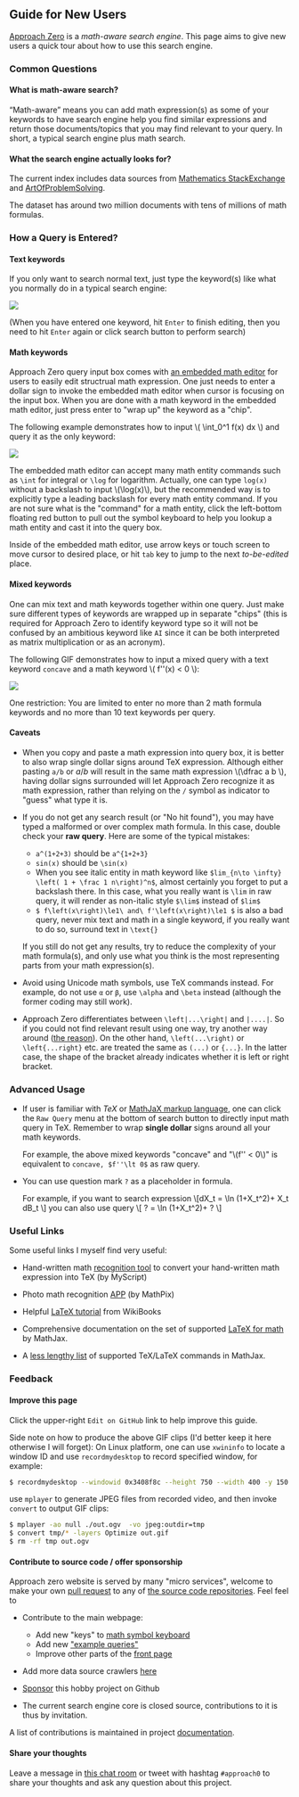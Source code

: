 ## Guide for New Users

[Approach Zero](https://approach0.xyz) is a *math-aware search engine*.
This page aims to give new users a quick tour about how to use this search engine.

### Common Questions

#### What is math-aware search?
“Math-aware” means you can add math expression(s) as some of your keywords to have search engine help you find similar expressions and return those documents/topics that you may find relevant to your query. In short, a typical search engine plus math search.

#### What the search engine actually looks for?
The current index includes data sources from [Mathematics StackExchange](http://math.stackexchange.com) and [ArtOfProblemSolving](https://artofproblemsolving.com/community).

The dataset has around two million documents with tens of millions of math formulas.

### How a Query is Entered?

#### Text keywords
If you only want to search normal text, just type the keyword(s) like what you normally do in a typical search engine:

![](https://cdn.jsdelivr.net/gh/approach0/guide@master/content/static/term-query.gif)

(When you have entered one keyword, hit `Enter` to finish editing, then you need to hit `Enter` again or click search button to perform search)

#### Math keywords
Approach Zero query input box comes with [an embedded math editor](https://github.com/approach0/fork-mathquill) for users to easily edit structrual math expression.
One just needs to enter a dollar sign to invoke the embedded math editor when cursor is focusing on the input box.
When you are done with a math keyword in the embedded math editor, just press enter to "wrap up" the keyword as a "chip".

The following example demonstrates how to input \\( \int_0^1 f(x) dx \\) and query it as the only keyword:

![](https://cdn.jsdelivr.net/gh/approach0/guide@master/content/static/math-query.gif)

The embedded math editor can accept many math entity commands such as `\int` for integral or `\log` for logarithm. Actually, one can type `log(x)` without a backslash to input \\(\log(x)\\), but the recommended way is to explicitly type a leading backslash for every math entity command.
If you are not sure what is the "command" for a math entity, click the left-bottom floating red button to pull out the symbol keyboard to help you lookup a math entity and cast it into the query box.

Inside of the embedded math editor, use arrow keys or touch screen to move cursor to desired place, or hit `tab` key to jump to the next *to-be-edited* place.

#### Mixed keywords
One can mix text and math keywords together within one query.
Just make sure different types of keywords are wrapped up in separate "chips"
(this is required for Approach Zero to identify keyword type so it will not be confused by an ambitious keyword like `AI` since it can be both interpreted as matrix multiplication or as an acronym).

The following GIF demonstrates how to input a mixed query with a text keyword `concave` and a math keyword \\( f''(x) < 0 \\):

![](https://cdn.jsdelivr.net/gh/approach0/guide@master/content/static/mix-query.gif)

One restriction: You are limited to enter no more than 2 math
formula keywords and no more than 10 text keywords per query.

#### Caveats
* When you copy and paste a math expression into query box, it is better to also wrap single dollar signs around TeX expression. Although either pasting `a/b` or $`a/b`$ will result in the same math expression \\(\dfrac a b \\), having dollar signs surrounded will let Approach Zero recognize it as math expression, rather than relying on the `/` symbol as indicator to "guess" what type it is.

* If you do not get any search result (or "No hit found"), you may have typed a malformed or over complex math formula. In this case, double check your **raw query**.
Here are some of the typical mistakes:
	* `a^(1+2+3)` should be `a^{1+2+3}`
	* `sin(x)` should be `\sin(x)`
	* When you see italic entity in math keyword like `$lim_{n\to \infty} \left( 1 + \frac 1 n\right)^n$`, almost certainly you forget to put a backslash there. In this case, what you really want is `\lim` in raw query, it will render as non-italic style `$\lim$` instead of `$lim$`
	* `$ f\left(x\right)\le1\ and\ f'\left(x\right)\le1 $` is also a bad query, never mix text and math in a single keyword, if you really want to do so, surround text in `\text{}`

	If you still do not get any results, try to reduce the complexity of your math formula(s), and only use what you think is the most representing parts from your math expression(s).

* Avoid using Unicode math symbols, use TeX commands instead. For example, do not use `α` or `β`, use `\alpha` and `\beta` instead (although the former coding may still work).

* Approach Zero differentiates between `\left|...\right|` and `|....|`. So if you could not find relevant result using one way, try another way around ([the reason](https://math.meta.stackexchange.com/questions/32799/how-to-search-for-duplicate-of-this-classic-complex-analysis-question#comment148)). On the other hand, `\left(...\right)` or `\left{...right}` etc. are treated the same as `(...)` or `{...}`. In the latter case, the shape of the bracket already indicates whether it is left or right bracket.


### Advanced Usage
* If user is familiar with *TeX* or [MathJaX markup language](https://www.mathjax.org/), one can click the `Raw Query` menu at the bottom of search button to directly input math query in TeX. Remember to wrap **single dollar** signs around all your math keywords.

	For example, the above mixed keywords "concave" and
	"\\(f'' < 0\\)" is equivalent to `concave, $f''\lt 0$` as raw query.

* You can use question mark `?` as a placeholder in formula.

	For example, if you want to search expression
	\\[dX_t = \ln (1+X_t^2)+ X_t dB_t \\]
	you can also use query
	\\[ ? = \ln (1+X_t^2)+ ? \\]


### Useful Links
Some useful links I myself find very useful:

* Hand-written math [recognition tool](https://webdemo.myscript.com/views/math/index.html) to convert your hand-written math expression into TeX (by MyScript)

* Photo math recognition [APP](https://mathpix.com/) (by MathPix)

* Helpful [LaTeX tutorial](https://en.wikibooks.org/wiki/LaTeX) from WikiBooks

* Comprehensive documentation on the set of supported [LaTeX for math](http://www.onemathematicalcat.org/MathJaxDocumentation/TeXSyntax.htm) by MathJax.

* A [less lengthy list](http://docs.mathjax.org/en/latest/input/tex/macros/index.html) of supported TeX/LaTeX commands in MathJax.

### Feedback

#### Improve this page
Click the upper-right `Edit on GitHub` link to help improve this guide.

Side note on how to produce the above GIF clips (I'd better keep it here otherwise I will forget):
On Linux platform, one can use `xwininfo` to locate a window ID and use `recordmydesktop` to record specified window, for example:
```sh
$ recordmydesktop --windowid 0x3408f8c --height 750 --width 400 -y 150 -x 50
```
use `mplayer` to generate JPEG files from recorded video, and then invoke `convert` to output GIF clips:
```sh
$ mplayer -ao null ./out.ogv  -vo jpeg:outdir=tmp
$ convert tmp/* -layers Optimize out.gif
$ rm -rf tmp out.ogv
```

#### Contribute to source code / offer sponsorship
Approach zero website is served by many "micro services", welcome to make your own [pull request](https://opensource.stackexchange.com/questions/352/what-exactly-is-a-pull-request) to any of [the source code repositories](https://github.com/approach0). Feel feel to

* Contribute to the main webpage:
	* Add new "keys" to [math symbol keyboard](https://github.com/approach0/ui-approach0/blob/master/symbol-keyboard.js)
	* Add new ["example queries"](https://github.com/approach0/ui-approach0/blob/master/example-queries.js)
	* Improve other parts of the [front page](https://github.com/approach0/ui-approach0)

* Add more data source crawlers [here](https://github.com/approach0/a0-crawlers)

* [Sponsor](https://github.com/sponsors/t-k-) this hobby project on Github

* The current search engine core is closed source, contributions to it is thus by invitation.

A list of contributions is maintained in project [documentation](https://approach0.xyz/docs/content/en/contributors.html).

#### Share your thoughts
Leave a message in [this chat room](https://chat.stackexchange.com/rooms/46148) or tweet with hashtag `#approach0` to share your thoughts and ask any question about this project.
